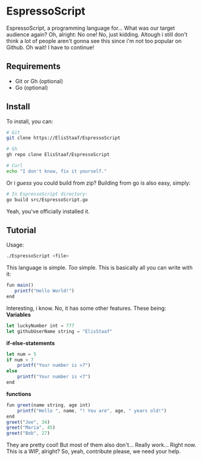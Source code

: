 # EspressoScript
EspressoScript, a programming language for... What was our target audience again? Oh, alright: No one!
No, just kidding. Altough i still don't think a lot of people aren't gonna see this since i'm not too
popular on Github. Oh wait! I have to continue!

Requirements
------------
- Git or Gh (optional)
- Go (optional)

Install
-------
To install, you can:
```bash
# Git
git clone https://ElisStaaf/EspressoScript

# Gh
gh repo clone ElisStaaf/EspressoScript

# Curl
echo "I don't know, fix it yourself."
```
Or i *guess* you could build from zip? Building from go is also easy, simply:
```bash
# In EspressoScript directory:
go build src/EspressoScript.go

```
Yeah, you've officially installed it.

Tutorial
--------
Usage:
```bash
./EspressoScript <file>
````
This language is simple. *Too* simple. This is basically all you can write with it:
```javascript
fun main()
   printf("Hello World!") 
end
```
Interesting, i know. No, it has some other features. These being:  
**Variables**
```javascript
let luckyNumber int = 777
let githubUserName string = "ElisStaaf"
```
**if-else-statements**
```javascript
let num = 5
if num > 7
    printf("Your number is >7")
else
    printf("Your number is <7")
end
```
**functions**
```javascript
fun greet(name string, age int)
    printf("Hello ", name, "! You are", age, " years old!")
end
greet("Joe", 34)
greet("Maria", 45)
greet("Bob", 27)
```
They are pretty cool! But most of them also don't... Really work... Right now. This is a WIP, alright? So, yeah, contribute
please, we need your help.
